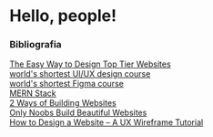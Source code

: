 # Hello, people!

### Bibliografia 

<a href="https://www.youtube.com/watch?v=qyomWr_C_jA&t=612s">The Easy Way to Design Top Tier Websites</a><br>
<a href="https://www.youtube.com/watch?v=wIuVvCuiJhU">world's shortest UI/UX design course</a><br>
<a href="https://www.youtube.com/watch?v=1pW_sk-2y40&list=WL&index=1">world's shortest Figma course</a><br>
<a href="https://www.geeksforgeeks.org/mern-stack/">MERN Stack</a><br>
<a href="https://www.youtube.com/watch?v=Kkjpvfwhv-c">2 Ways of Building Websites</a><br>
<a href="https://www.youtube.com/watch?v=NJGLR5gl6m4">Only Noobs Build Beautiful Websites</a><br>
<a href="https://www.youtube.com/watch?v=pN92rnO_n5U">How to Design a Website – A UX Wireframe Tutorial</a>
